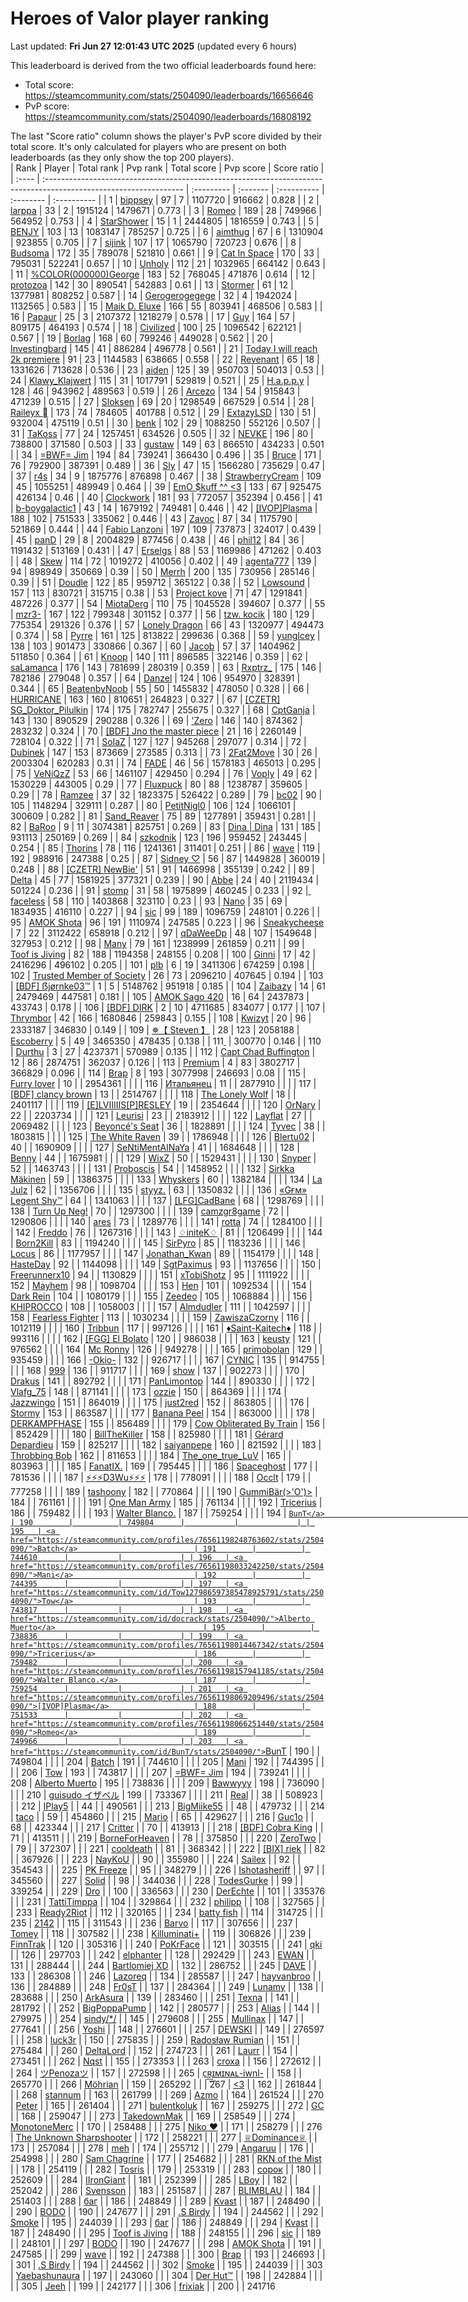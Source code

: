 # Heroes of Valor player ranking

Last updated: **Fri Jun 27 12:01:43 UTC 2025** (updated every 6 hours)

This leaderboard is derived from the two official leaderboards found here:

- Total score: <https://steamcommunity.com/stats/2504090/leaderboards/16656646>
- PvP score: <https://steamcommunity.com/stats/2504090/leaderboards/16808192>

The last "Score ratio" column shows the player's PvP score divided by their
total score. It's only calculated for players who are present on both
leaderboards (as they only show the top 200 players).
<br/>
| Rank  | Player                                                                                                            | Total rank | Pvp rank | Total score | Pvp score | Score ratio |
| :---- | :---------------------------------------------------------------------------------------------------------------- | :--------- | :------- | :---------- | :-------- | :---------- |
| 1     | <a href="https://steamcommunity.com/profiles/76561198081947976/stats/2504090/">bippsey</a>                        | 97         | 7        | 1107720     | 916662    | 0.828       |
| 2     | <a href="https://steamcommunity.com/id/larppaaaa/stats/2504090/">larppa</a>                                       | 33         | 2        | 1915124     | 1479671   | 0.773       |
| 3     | <a href="https://steamcommunity.com/profiles/76561198066251440/stats/2504090/">Romeo</a>                          | 189        | 28       | 749966      | 564952    | 0.753       |
| 4     | <a href="https://steamcommunity.com/profiles/76561198300221813/stats/2504090/">StarShower</a>                     | 15         | 1        | 2444805     | 1816559   | 0.743       |
| 5     | <a href="https://steamcommunity.com/id/benjy_boi/stats/2504090/">BENJY</a>                                        | 103        | 13       | 1083147     | 785257    | 0.725       |
| 6     | <a href="https://steamcommunity.com/id/aimbotkid/stats/2504090/">aimthug</a>                                      | 67         | 6        | 1310904     | 923855    | 0.705       |
| 7     | <a href="https://steamcommunity.com/profiles/76561198025746180/stats/2504090/">sijink</a>                         | 107        | 17       | 1065790     | 720723    | 0.676       |
| 8     | <a href="https://steamcommunity.com/id/budsoma/stats/2504090/">Budsoma</a>                                        | 172        | 35       | 789078      | 521810    | 0.661       |
| 9     | <a href="https://steamcommunity.com/profiles/76561198079681685/stats/2504090/">Cat In Space</a>                   | 170        | 33       | 795031      | 522241    | 0.657       |
| 10    | <a href="https://steamcommunity.com/id/unholylia/stats/2504090/">Unholy</a>                                       | 112        | 21       | 1032965     | 664142    | 0.643       |
| 11    | <a href="https://steamcommunity.com/id/9inSHINE/stats/2504090/">%COLOR(000000)George</a>                          | 183        | 52       | 768045      | 471876    | 0.614       |
| 12    | <a href="https://steamcommunity.com/id/dzozb/stats/2504090/">protozoa</a>                                         | 142        | 30       | 890541      | 542883    | 0.61        |
| 13    | <a href="https://steamcommunity.com/id/stormer0801/stats/2504090/">Stormer</a>                                    | 61         | 12       | 1377981     | 808252    | 0.587       |
| 14    | <a href="https://steamcommunity.com/id/ajapanesedream/stats/2504090/">Gerogerogegege</a>                          | 32         | 4        | 1942024     | 1132565   | 0.583       |
| 15    | <a href="https://steamcommunity.com/id/maikdeluxe1/stats/2504090/">Maik D. Eluxe</a>                              | 166        | 55       | 803941      | 468506    | 0.583       |
| 16    | <a href="https://steamcommunity.com/profiles/76561198365477845/stats/2504090/">Papaur</a>                         | 25         | 3        | 2107372     | 1218279   | 0.578       |
| 17    | <a href="https://steamcommunity.com/profiles/76561198270214352/stats/2504090/">Guy</a>                            | 164        | 57       | 809175      | 464193    | 0.574       |
| 18    | <a href="https://steamcommunity.com/id/IStealYourDuck/stats/2504090/">Civilized</a>                               | 100        | 25       | 1096542     | 622121    | 0.567       |
| 19    | <a href="https://steamcommunity.com/profiles/76561198050029161/stats/2504090/">Borlag</a>                         | 168        | 60       | 799246      | 449028    | 0.562       |
| 20    | <a href="https://steamcommunity.com/profiles/76561198080141400/stats/2504090/">Investingbard</a>                  | 145        | 41       | 886284      | 496778    | 0.561       |
| 21    | <a href="https://steamcommunity.com/profiles/76561198094786348/stats/2504090/">Today I will reach 2k premiere</a> | 91         | 23       | 1144583     | 638665    | 0.558       |
| 22    | <a href="https://steamcommunity.com/profiles/76561198018245483/stats/2504090/">Revenant</a>                       | 65         | 18       | 1331626     | 713628    | 0.536       |
| 23    | <a href="https://steamcommunity.com/id/Furakutaru/stats/2504090/">aiden</a>                                       | 125        | 39       | 950703      | 504013    | 0.53        |
| 24    | <a href="https://steamcommunity.com/profiles/76561198082723179/stats/2504090/">Klawy_Klajwert</a>                 | 115        | 31       | 1017791     | 529819    | 0.521       |
| 25    | <a href="https://steamcommunity.com/profiles/76561198063218060/stats/2504090/">H.a.p.p.y</a>                      | 128        | 46       | 943962      | 489563    | 0.519       |
| 26    | <a href="https://steamcommunity.com/id/arcezo/stats/2504090/">Arcezo</a>                                          | 134        | 54       | 915843      | 471239    | 0.515       |
| 27    | <a href="https://steamcommunity.com/profiles/76561198157944766/stats/2504090/">Sloksen</a>                        | 69         | 20       | 1298549     | 667529    | 0.514       |
| 28    | <a href="https://steamcommunity.com/profiles/76561198092610050/stats/2504090/">Raileyx 󰆞</a>                     | 173        | 74       | 784605      | 401788    | 0.512       |
| 29    | <a href="https://steamcommunity.com/profiles/76561198197301194/stats/2504090/">ExtazyLSD</a>                      | 130        | 51       | 932004      | 475119    | 0.51        |
| 30    | <a href="https://steamcommunity.com/id/benk-/stats/2504090/">benk</a>                                             | 102        | 29       | 1088250     | 552126    | 0.507       |
| 31    | <a href="https://steamcommunity.com/id/TaK0ss/stats/2504090/">TaKoss</a>                                          | 77         | 24       | 1257451     | 634526    | 0.505       |
| 32    | <a href="https://steamcommunity.com/id/NEVKE/stats/2504090/">NEVKE</a>                                            | 196        | 80       | 738800      | 371580    | 0.503       |
| 33    | <a href="https://steamcommunity.com/profiles/76561198886562393/stats/2504090/">gustaw</a>                         | 149        | 63       | 866510      | 434233    | 0.501       |
| 34    | <a href="https://steamcommunity.com/profiles/76561198067872505/stats/2504090/">=BWF= Jim</a>                      | 194        | 84       | 739241      | 366430    | 0.496       |
| 35    | <a href="https://steamcommunity.com/profiles/76561198057484708/stats/2504090/">Bruce</a>                          | 171        | 76       | 792900      | 387391    | 0.489       |
| 36    | <a href="https://steamcommunity.com/id/slytus/stats/2504090/">Sly</a>                                             | 47         | 15       | 1566280     | 735629    | 0.47        |
| 37    | <a href="https://steamcommunity.com/id/newr4s/stats/2504090/">r4s</a>                                             | 34         | 9        | 1875776     | 876898    | 0.467       |
| 38    | <a href="https://steamcommunity.com/profiles/76561198035674474/stats/2504090/">StrawberryCream</a>                | 109        | 45       | 1055251     | 489949    | 0.464       |
| 39    | <a href="https://steamcommunity.com/id/rushvh/stats/2504090/">EmO $kuff ^^ &lt;3</a>                              | 133        | 67       | 925475      | 426134    | 0.46        |
| 40    | <a href="https://steamcommunity.com/id/revend1234/stats/2504090/">Clockwork</a>                                   | 181        | 93       | 772057      | 352394    | 0.456       |
| 41    | <a href="https://steamcommunity.com/profiles/76561198128390959/stats/2504090/">b-boygalactic1</a>                 | 43         | 14       | 1679192     | 749481    | 0.446       |
| 42    | <a href="https://steamcommunity.com/profiles/76561198069209496/stats/2504090/">[IVOP]Plasma</a>                   | 188        | 102      | 751533      | 335062    | 0.446       |
| 43    | <a href="https://steamcommunity.com/id/ZavocOfficial/stats/2504090/">Zavoc</a>                                    | 87         | 34       | 1175790     | 521869    | 0.444       |
| 44    | <a href="https://steamcommunity.com/profiles/76561198033624545/stats/2504090/">Fabio Lanzoni</a>                  | 197        | 109      | 737873      | 324017    | 0.439       |
| 45    | <a href="https://steamcommunity.com/profiles/76561199034596708/stats/2504090/">panD</a>                           | 29         | 8        | 2004829     | 877456    | 0.438       |
| 46    | <a href="https://steamcommunity.com/profiles/76561198117350049/stats/2504090/">phil12</a>                         | 84         | 36       | 1191432     | 513169    | 0.431       |
| 47    | <a href="https://steamcommunity.com/profiles/76561199021856665/stats/2504090/">Erselgs</a>                        | 88         | 53       | 1169986     | 471262    | 0.403       |
| 48    | <a href="https://steamcommunity.com/profiles/76561198122430991/stats/2504090/">Skew</a>                           | 114        | 72       | 1019272     | 410056    | 0.402       |
| 49    | <a href="https://steamcommunity.com/profiles/76561199001016800/stats/2504090/">agenta777</a>                      | 139        | 94       | 898949      | 350669    | 0.39        |
| 50    | <a href="https://steamcommunity.com/id/Merrh/stats/2504090/">Merrh</a>                                            | 200        | 135      | 730956      | 285146    | 0.39        |
| 51    | <a href="https://steamcommunity.com/id/snoodle69/stats/2504090/">Doudle</a>                                       | 122        | 85       | 959712      | 365122    | 0.38        |
| 52    | <a href="https://steamcommunity.com/id/Lowsound/stats/2504090/">Lowsound</a>                                      | 157        | 113      | 830721      | 315715    | 0.38        |
| 53    | <a href="https://steamcommunity.com/profiles/76561198070863869/stats/2504090/">Project kove</a>                   | 71         | 47       | 1291841     | 487226    | 0.377       |
| 54    | <a href="https://steamcommunity.com/profiles/76561198079450010/stats/2504090/">MiotaDerg</a>                      | 110        | 75       | 1045528     | 394607    | 0.377       |
| 55    | <a href="https://steamcommunity.com/profiles/76561198854344475/stats/2504090/">mzr3-</a>                          | 167        | 122      | 799348      | 301152    | 0.377       |
| 56    | <a href="https://steamcommunity.com/profiles/76561198062382212/stats/2504090/">tzw. kocik</a>                     | 180        | 129      | 775354      | 291326    | 0.376       |
| 57    | <a href="https://steamcommunity.com/profiles/76561198044969962/stats/2504090/">Lonely Dragon</a>                  | 66         | 43       | 1320977     | 494473    | 0.374       |
| 58    | <a href="https://steamcommunity.com/profiles/76561199506914556/stats/2504090/">Pyrre</a>                          | 161        | 125      | 813822      | 299636    | 0.368       |
| 59    | <a href="https://steamcommunity.com/profiles/76561198212203249/stats/2504090/">yungIcey</a>                       | 138        | 103      | 901473      | 330866    | 0.367       |
| 60    | <a href="https://steamcommunity.com/profiles/76561198148923885/stats/2504090/">Jacob</a>                          | 57         | 37       | 1404962     | 511850    | 0.364       |
| 61    | <a href="https://steamcommunity.com/profiles/76561198132946300/stats/2504090/">Knoop</a>                          | 140        | 111      | 896585      | 322146    | 0.359       |
| 62    | <a href="https://steamcommunity.com/profiles/76561198417517303/stats/2504090/">saLamanca</a>                      | 176        | 143      | 781699      | 280319    | 0.359       |
| 63    | <a href="https://steamcommunity.com/profiles/76561198293664472/stats/2504090/">Rxptrz_</a>                        | 175        | 146      | 782186      | 279048    | 0.357       |
| 64    | <a href="https://steamcommunity.com/profiles/76561199842738248/stats/2504090/">Danzel</a>                         | 124        | 106      | 954970      | 328391    | 0.344       |
| 65    | <a href="https://steamcommunity.com/profiles/76561198873921786/stats/2504090/">BeatenbyNoob</a>                   | 55         | 50       | 1455832     | 478050    | 0.328       |
| 66    | <a href="https://steamcommunity.com/profiles/76561198045365561/stats/2504090/">HURRICANE</a>                      | 163        | 160      | 810651      | 264823    | 0.327       |
| 67    | <a href="https://steamcommunity.com/profiles/76561198096328239/stats/2504090/">[CZETR] SG_Doktor_Pilulkin</a>     | 174        | 175      | 782747      | 255675    | 0.327       |
| 68    | <a href="https://steamcommunity.com/profiles/76561198026035360/stats/2504090/">CptGanja</a>                       | 143        | 130      | 890529      | 290288    | 0.326       |
| 69    | <a href="https://steamcommunity.com/id/ZeroOriginal/stats/2504090/">'Zero</a>                                     | 146        | 140      | 874362      | 283232    | 0.324       |
| 70    | <a href="https://steamcommunity.com/profiles/76561198219920927/stats/2504090/">[BDF] Jno the master piece</a>     | 21         | 16       | 2260149     | 728104    | 0.322       |
| 71    | <a href="https://steamcommunity.com/id/solaz/stats/2504090/">SolaZ</a>                                            | 127        | 127      | 945268      | 297077    | 0.314       |
| 72    | <a href="https://steamcommunity.com/profiles/76561199114554976/stats/2504090/">Dubinek</a>                        | 147        | 153      | 873669      | 273585    | 0.313       |
| 73    | <a href="https://steamcommunity.com/id/2Fat2Move/stats/2504090/">2Fat2Move</a>                                    | 30         | 26       | 2003304     | 620283    | 0.31        |
| 74    | <a href="https://steamcommunity.com/profiles/76561199218184011/stats/2504090/">FADE</a>                           | 46         | 56       | 1578183     | 465013    | 0.295       |
| 75    | <a href="https://steamcommunity.com/profiles/76561198388510517/stats/2504090/">VeNiQzZ</a>                        | 53         | 66       | 1461107     | 429450    | 0.294       |
| 76    | <a href="https://steamcommunity.com/id/virmant/stats/2504090/">Voply</a>                                          | 49         | 62       | 1530229     | 443005    | 0.29        |
| 77    | <a href="https://steamcommunity.com/id/fluxpuck/stats/2504090/">Fluxpuck</a>                                      | 80         | 88       | 1238787     | 359605    | 0.29        |
| 78    | <a href="https://steamcommunity.com/id/Ramzeeee/stats/2504090/">Ramzee</a>                                        | 37         | 32       | 1823375     | 526422    | 0.289       |
| 79    | <a href="https://steamcommunity.com/profiles/76561198330531598/stats/2504090/">bc02</a>                           | 90         | 105      | 1148294     | 329111    | 0.287       |
| 80    | <a href="https://steamcommunity.com/id/PetitNiglo/stats/2504090/">PetitNigl0</a>                                  | 106        | 124      | 1066101     | 300609    | 0.282       |
| 81    | <a href="https://steamcommunity.com/profiles/76561198041766690/stats/2504090/">Sand_Reaver</a>                    | 75         | 89       | 1277891     | 359431    | 0.281       |
| 82    | <a href="https://steamcommunity.com/profiles/76561198115263100/stats/2504090/">BaRoo</a>                          | 9          | 11       | 3074381     | 825751    | 0.269       |
| 83    | <a href="https://steamcommunity.com/profiles/76561198136383242/stats/2504090/">Dina \| Dina</a>                   | 131        | 185      | 931113      | 250169    | 0.269       |
| 84    | <a href="https://steamcommunity.com/profiles/76561198117268383/stats/2504090/">szkodnik</a>                       | 123        | 196      | 959452      | 243445    | 0.254       |
| 85    | <a href="https://steamcommunity.com/profiles/76561198168323592/stats/2504090/">Thorins</a>                        | 78         | 116      | 1241361     | 311401    | 0.251       |
| 86    | <a href="https://steamcommunity.com/profiles/76561198269369311/stats/2504090/">wave</a>                           | 119        | 192      | 988916      | 247388    | 0.25        |
| 87    | <a href="https://steamcommunity.com/id/SaintLuv/stats/2504090/">Sidney ♡</a>                                      | 56         | 87       | 1449828     | 360019    | 0.248       |
| 88    | <a href="https://steamcommunity.com/id/NewBieOrg/stats/2504090/">[CZETR] NewBie'</a>                              | 51         | 91       | 1466998     | 355139    | 0.242       |
| 89    | <a href="https://steamcommunity.com/id/7656119804405968/stats/2504090/">Delta</a>                                 | 45         | 77       | 1581925     | 377321    | 0.239       |
| 90    | <a href="https://steamcommunity.com/profiles/76561198202317834/stats/2504090/">Abbe</a>                           | 24         | 40       | 2119434     | 501224    | 0.236       |
| 91    | <a href="https://steamcommunity.com/id/stompin/stats/2504090/">󠁳⁧⁧ stomp</a>                                     | 31         | 58       | 1975899     | 460245    | 0.233       |
| 92    | <a href="https://steamcommunity.com/profiles/76561198127097661/stats/2504090/">faceless</a>                       | 58         | 110      | 1403868     | 323110    | 0.23        |
| 93    | <a href="https://steamcommunity.com/id/EnglishFitzPercy/stats/2504090/">Nano</a>                                  | 35         | 69       | 1834935     | 416110    | 0.227       |
| 94    | <a href="https://steamcommunity.com/id/s1c/stats/2504090/">sic</a>                                                | 99         | 189      | 1096759     | 248101    | 0.226       |
| 95    | <a href="https://steamcommunity.com/id/BuffZuViel/stats/2504090/">AMOK Shota</a>                                  | 96         | 191      | 1110974     | 247585    | 0.223       |
| 96    | <a href="https://steamcommunity.com/profiles/76561198067676542/stats/2504090/">Sneakycheese</a>                   | 7          | 22       | 3112422     | 658918    | 0.212       |
| 97    | <a href="https://steamcommunity.com/profiles/76561198159209466/stats/2504090/">qDaWeeDp</a>                       | 48         | 107      | 1549648     | 327953    | 0.212       |
| 98    | <a href="https://steamcommunity.com/profiles/76561198849691755/stats/2504090/">Many</a>                           | 79         | 161      | 1238999     | 261859    | 0.211       |
| 99    | <a href="https://steamcommunity.com/id/cosmictoof/stats/2504090/">Toof is Jiving</a>                              | 82         | 188      | 1194358     | 248155    | 0.208       |
| 100   | <a href="https://steamcommunity.com/id/ginniboss/stats/2504090/">Ginni</a>                                        | 17         | 42       | 2416296     | 496102    | 0.205       |
| 101   | <a href="https://steamcommunity.com/id/PapaKush/stats/2504090/">plb</a>                                           | 6          | 19       | 3411306     | 674259    | 0.198       |
| 102   | <a href="https://steamcommunity.com/profiles/76561198325354159/stats/2504090/">Trusted Member of Society</a>      | 26         | 73       | 2096210     | 407645    | 0.194       |
| 103   | <a href="https://steamcommunity.com/profiles/76561198253172551/stats/2504090/">[BDF] ẞjørnke03™</a>               | 1          | 5        | 5148762     | 951918    | 0.185       |
| 104   | <a href="https://steamcommunity.com/id/Zaibazy/stats/2504090/">Zaibazy</a>                                        | 14         | 61       | 2479469     | 447581    | 0.181       |
| 105   | <a href="https://steamcommunity.com/profiles/76561198061036994/stats/2504090/">AMOK Sago 420</a>                  | 16         | 64       | 2437873     | 433743    | 0.178       |
| 106   | <a href="https://steamcommunity.com/profiles/76561198021551726/stats/2504090/">[BDF] DIRK</a>                     | 2          | 10       | 4711685     | 834077    | 0.177       |
| 107   | <a href="https://steamcommunity.com/id/Thrymbor/stats/2504090/">Thrymbor</a>                                      | 42         | 166      | 1680846     | 259843    | 0.155       |
| 108   | <a href="https://steamcommunity.com/id/kwizyt/stats/2504090/">Kwizyt</a>                                          | 20         | 96       | 2333187     | 346830    | 0.149       |
| 109   | <a href="https://steamcommunity.com/profiles/76561198386358088/stats/2504090/">✵【 Steven 】</a>                    | 28         | 123      | 2058188     | 300770    | 0.146       |
| 110   | <a href="https://steamcommunity.com/id/Escoberry/stats/2504090/">󠀡󠀡᠌ ⁧⁧Escoberry</a>                            | 5          | 49       | 3465350     | 478435    | 0.138       |
| 111   | <a href="https://steamcommunity.com/id/ABlatnik5/stats/2504090/">Durthu</a>                                       | 3          | 27       | 4237371     | 570989    | 0.135       |
| 112   | <a href="https://steamcommunity.com/profiles/76561198030279488/stats/2504090/">Capt Chad Buffington</a>           | 12         | 86       | 2874751     | 362037    | 0.126       |
| 113   | <a href="https://steamcommunity.com/profiles/76561198056602630/stats/2504090/">Premium</a>                        | 4          | 83       | 3802717     | 366829    | 0.096       |
| 114   | <a href="https://steamcommunity.com/profiles/76561198072853322/stats/2504090/">Brap</a>                           | 8          | 193      | 3077998     | 246693    | 0.08        |
| 115   | <a href="https://steamcommunity.com/profiles/76561199015285140/stats/2504090/">Furry lover</a>                    | 10         |          | 2954361     |           |             |
| 116   | <a href="https://steamcommunity.com/profiles/76561198200706150/stats/2504090/">Итальянец</a>                      | 11         |          | 2877910     |           |             |
| 117   | <a href="https://steamcommunity.com/profiles/76561199191727188/stats/2504090/">[BDF] clancy brown</a>             | 13         |          | 2514767     |           |             |
| 118   | <a href="https://steamcommunity.com/profiles/76561198039173811/stats/2504090/">The Lonely Wolf</a>                | 18         |          | 2401117     |           |             |
| 119   | <a href="https://steamcommunity.com/id/ELVIIIIIS/stats/2504090/">[E]LVIIIIIS[P]RESLEY</a>                         | 19         |          | 2354644     |           |             |
| 120   | <a href="https://steamcommunity.com/id/OlraNary/stats/2504090/">OrNary</a>                                        | 22         |          | 2203734     |           |             |
| 121   | <a href="https://steamcommunity.com/id/leurisi/stats/2504090/">Leurisi</a>                                        | 23         |          | 2183912     |           |             |
| 122   | <a href="https://steamcommunity.com/profiles/76561198050971986/stats/2504090/">Layflat</a>                        | 27         |          | 2069482     |           |             |
| 123   | <a href="https://steamcommunity.com/profiles/76561197987474072/stats/2504090/">Beyoncé's Seat</a>                 | 36         |          | 1828891     |           |             |
| 124   | <a href="https://steamcommunity.com/profiles/76561199182081370/stats/2504090/">Tyvec</a>                          | 38         |          | 1803815     |           |             |
| 125   | <a href="https://steamcommunity.com/profiles/76561198159400810/stats/2504090/">The White Raven</a>                | 39         |          | 1786948     |           |             |
| 126   | <a href="https://steamcommunity.com/profiles/76561199572703210/stats/2504090/">Blertu02</a>                       | 40         |          | 1690909     |           |             |
| 127   | <a href="https://steamcommunity.com/id/RyyyaSenpai/stats/2504090/">SeNtiMentAlNaYa</a>                            | 41         |          | 1684648     |           |             |
| 128   | <a href="https://steamcommunity.com/profiles/76561198164488470/stats/2504090/">Benny</a>                          | 44         |          | 1675981     |           |             |
| 129   | <a href="https://steamcommunity.com/id/WixZProfile/stats/2504090/">WixZ</a>                                       | 50         |          | 1529431     |           |             |
| 130   | <a href="https://steamcommunity.com/profiles/76561198116459730/stats/2504090/">Snyper</a>                         | 52         |          | 1463743     |           |             |
| 131   | <a href="https://steamcommunity.com/profiles/76561198038330497/stats/2504090/">Proboscis</a>                      | 54         |          | 1458952     |           |             |
| 132   | <a href="https://steamcommunity.com/profiles/76561199040734264/stats/2504090/">Sirkka Mäkinen</a>                 | 59         |          | 1386375     |           |             |
| 133   | <a href="https://steamcommunity.com/profiles/76561198067645290/stats/2504090/">Whyskers</a>                       | 60         |          | 1382184     |           |             |
| 134   | <a href="https://steamcommunity.com/profiles/76561199864596429/stats/2504090/">La Julz</a>                        | 62         |          | 1356706     |           |             |
| 135   | <a href="https://steamcommunity.com/profiles/76561198124205089/stats/2504090/">styyz.</a>                         | 63         |          | 1350832     |           |             |
| 136   | <a href="https://steamcommunity.com/id/Legent/stats/2504090/">«Gғм» Legent Shy™</a>                               | 64         |          | 1341063     |           |             |
| 137   | <a href="https://steamcommunity.com/id/bucki2ksteam/stats/2504090/">[LFG]CadBane</a>                              | 68         |          | 1298769     |           |             |
| 138   | <a href="https://steamcommunity.com/profiles/76561198203391829/stats/2504090/">Turn Up Neg!</a>                   | 70         |          | 1297300     |           |             |
| 139   | <a href="https://steamcommunity.com/profiles/76561198064146520/stats/2504090/">camzgr8game</a>                    | 72         |          | 1290806     |           |             |
| 140   | <a href="https://steamcommunity.com/profiles/76561198046663567/stats/2504090/">ares</a>                           | 73         |          | 1289776     |           |             |
| 141   | <a href="https://steamcommunity.com/id/localscripter/stats/2504090/">rotta</a>                                    | 74         |          | 1284100     |           |             |
| 142   | <a href="https://steamcommunity.com/profiles/76561198024263516/stats/2504090/">Freddo</a>                         | 76         |          | 1267316     |           |             |
| 143   | <a href="https://steamcommunity.com/profiles/76561198155477349/stats/2504090/">♢initeK♢</a>                       | 81         |          | 1206499     |           |             |
| 144   | <a href="https://steamcommunity.com/profiles/76561199127907665/stats/2504090/">Born2Kill</a>                      | 83         |          | 1194240     |           |             |
| 145   | <a href="https://steamcommunity.com/id/thechef09/stats/2504090/">SirPyro</a>                                      | 85         |          | 1183236     |           |             |
| 146   | <a href="https://steamcommunity.com/id/15162111231/stats/2504090/">Locus</a>                                      | 86         |          | 1177957     |           |             |
| 147   | <a href="https://steamcommunity.com/profiles/76561198918852868/stats/2504090/">Jonathan_Kwan</a>                  | 89         |          | 1154179     |           |             |
| 148   | <a href="https://steamcommunity.com/profiles/76561198055936251/stats/2504090/">HasteDay</a>                       | 92         |          | 1144098     |           |             |
| 149   | <a href="https://steamcommunity.com/id/sgtpaximus/stats/2504090/">SgtPaximus</a>                                  | 93         |          | 1137656     |           |             |
| 150   | <a href="https://steamcommunity.com/id/freerunnerx10/stats/2504090/">Freerunnerx10</a>                            | 94         |          | 1130829     |           |             |
| 151   | <a href="https://steamcommunity.com/id/xTobiShotz/stats/2504090/">xTobiShotz</a>                                  | 95         |          | 1111922     |           |             |
| 152   | <a href="https://steamcommunity.com/profiles/76561198074192489/stats/2504090/">Mayhem</a>                         | 98         |          | 1098704     |           |             |
| 153   | <a href="https://steamcommunity.com/profiles/76561198065534670/stats/2504090/">Hen</a>                            | 101        |          | 1092534     |           |             |
| 154   | <a href="https://steamcommunity.com/profiles/76561198090595580/stats/2504090/">Dark Rein</a>                      | 104        |          | 1080179     |           |             |
| 155   | <a href="https://steamcommunity.com/id/Zeedeo/stats/2504090/">Zeedeo</a>                                          | 105        |          | 1068884     |           |             |
| 156   | <a href="https://steamcommunity.com/profiles/76561198369944199/stats/2504090/">KHIPROCCO</a>                      | 108        |          | 1058003     |           |             |
| 157   | <a href="https://steamcommunity.com/profiles/76561198280086775/stats/2504090/">Almdudler</a>                      | 111        |          | 1042597     |           |             |
| 158   | <a href="https://steamcommunity.com/id/Fearless_Fighter_1903/stats/2504090/">Fearless Fighter</a>                 | 113        |          | 1030234     |           |             |
| 159   | <a href="https://steamcommunity.com/profiles/76561198294564375/stats/2504090/">ZawiszaCzorny</a>                  | 116        |          | 1012119     |           |             |
| 160   | <a href="https://steamcommunity.com/profiles/76561198120187579/stats/2504090/">Tribbun</a>                        | 117        |          | 997126      |           |             |
| 161   | <a href="https://steamcommunity.com/profiles/76561198304218963/stats/2504090/">♦Saint-Kaitech♦</a>                | 118        |          | 993116      |           |             |
| 162   | <a href="https://steamcommunity.com/profiles/76561198029876026/stats/2504090/">[FGG] El Bolato</a>                | 120        |          | 986038      |           |             |
| 163   | <a href="https://steamcommunity.com/id/keustyw/stats/2504090/">keusty</a>                                         | 121        |          | 976562      |           |             |
| 164   | <a href="https://steamcommunity.com/id/RNGunther45/stats/2504090/">Mc Ronny</a>                                   | 126        |          | 949278      |           |             |
| 165   | <a href="https://steamcommunity.com/profiles/76561199262632139/stats/2504090/">primobolan</a>                     | 129        |          | 935459      |           |             |
| 166   | <a href="https://steamcommunity.com/id/yungtype/stats/2504090/">-Okio-</a>                                        | 132        |          | 926717      |           |             |
| 167   | <a href="https://steamcommunity.com/id/cynic17/stats/2504090/">CYNIC</a>                                          | 135        |          | 914755      |           |             |
| 168   | <a href="https://steamcommunity.com/profiles/76561198095267495/stats/2504090/">999</a>                            | 136        |          | 911717      |           |             |
| 169   | <a href="https://steamcommunity.com/id/Boelt/stats/2504090/">show</a>                                             | 137        |          | 902273      |           |             |
| 170   | <a href="https://steamcommunity.com/id/773481294214/stats/2504090/">Drakus</a>                                    | 141        |          | 892792      |           |             |
| 171   | <a href="https://steamcommunity.com/id/PanLimontop/stats/2504090/">PanLimontop</a>                                | 144        |          | 890330      |           |             |
| 172   | <a href="https://steamcommunity.com/profiles/76561198220091249/stats/2504090/">Vlafg_75</a>                       | 148        |          | 871141      |           |             |
| 173   | <a href="https://steamcommunity.com/profiles/76561198025947204/stats/2504090/">ozzie</a>                          | 150        |          | 864369      |           |             |
| 174   | <a href="https://steamcommunity.com/id/LePocketwatcher/stats/2504090/">Jazzwingo</a>                              | 151        |          | 864019      |           |             |
| 175   | <a href="https://steamcommunity.com/id/just2red/stats/2504090/">just2red</a>                                      | 152        |          | 863805      |           |             |
| 176   | <a href="https://steamcommunity.com/profiles/76561198352507963/stats/2504090/">Stormy</a>                         | 153        |          | 863587      |           |             |
| 177   | <a href="https://steamcommunity.com/profiles/76561198819504660/stats/2504090/">Banana Peel</a>                    | 154        |          | 863000      |           |             |
| 178   | <a href="https://steamcommunity.com/id/Kampfhase88/stats/2504090/">DERKAMPFHASE</a>                               | 155        |          | 856489      |           |             |
| 179   | <a href="https://steamcommunity.com/id/munchiesnOOb/stats/2504090/">Cow Obliterated By Train</a>                  | 156        |          | 852429      |           |             |
| 180   | <a href="https://steamcommunity.com/profiles/76561198256869220/stats/2504090/">BillTheKiller</a>                  | 158        |          | 825980      |           |             |
| 181   | <a href="https://steamcommunity.com/profiles/76561198239137572/stats/2504090/">Gérard Depardieu</a>               | 159        |          | 825217      |           |             |
| 182   | <a href="https://steamcommunity.com/id/tradeban76561198049978475/stats/2504090/">saiyanpepe</a>                   | 160        |          | 821592      |           |             |
| 183   | <a href="https://steamcommunity.com/profiles/76561198318184855/stats/2504090/">Throbbing Bob</a>                  | 162        |          | 811653      |           |             |
| 184   | <a href="https://steamcommunity.com/profiles/76561198256916053/stats/2504090/">The_one_true_LuV</a>               | 165        |          | 803963      |           |             |
| 185   | <a href="https://steamcommunity.com/profiles/76561198210033647/stats/2504090/">FanatIX.</a>                       | 169        |          | 795445      |           |             |
| 186   | <a href="https://steamcommunity.com/profiles/76561198316109406/stats/2504090/">Spaceghost</a>                     | 177        |          | 781536      |           |             |
| 187   | <a href="https://steamcommunity.com/profiles/76561198212702256/stats/2504090/">⚡⚡⚡D3Wu⚡⚡⚡</a>                     | 178        |          | 778091      |           |             |
| 188   | <a href="https://steamcommunity.com/id/Occltghxst/stats/2504090/">Occlt</a>                                       | 179        |          | 777258      |           |             |
| 189   | <a href="https://steamcommunity.com/id/tashoony/stats/2504090/">tashoony</a>                                      | 182        |          | 770864      |           |             |
| 190   | <a href="https://steamcommunity.com/profiles/76561198024677044/stats/2504090/">GummiBär(&gt;'O')&gt;</a>          | 184        |          | 761161      |           |             |
| 191   | <a href="https://steamcommunity.com/profiles/76561198170808949/stats/2504090/">One Man Army</a>                   | 185        |          | 761134      |           |             |
| 192   | <a href="https://steamcommunity.com/profiles/76561198014467342/stats/2504090/">Tricerius</a>                      | 186        |          | 759482      |           |             |
| 193   | <a href="https://steamcommunity.com/profiles/76561198157941185/stats/2504090/">Walter Blanco.</a>                 | 187        |          | 759254      |           |             |
| 194   | <a href="https://steamcommunity.com/id/BunT/stats/2504090/">`BunT</a>                                             | 190        |          | 749804      |           |             |
| 195   | <a href="https://steamcommunity.com/profiles/76561198248763602/stats/2504090/">Batch</a>                          | 191        |          | 744610      |           |             |
| 196   | <a href="https://steamcommunity.com/profiles/76561198033242250/stats/2504090/">Mani</a>                           | 192        |          | 744395      |           |             |
| 197   | <a href="https://steamcommunity.com/id/Tow127986597385478925791/stats/2504090/">Tow</a>                           | 193        |          | 743817      |           |             |
| 198   | <a href="https://steamcommunity.com/id/docrack/stats/2504090/">Alberto Muerto</a>                                 | 195        |          | 738836      |           |             |
| 199   | <a href="https://steamcommunity.com/profiles/76561198014467342/stats/2504090/">Tricerius</a>                      | 186        |          | 759482      |           |             |
| 200   | <a href="https://steamcommunity.com/profiles/76561198157941185/stats/2504090/">Walter Blanco.</a>                 | 187        |          | 759254      |           |             |
| 201   | <a href="https://steamcommunity.com/profiles/76561198069209496/stats/2504090/">[IVOP]Plasma</a>                   | 188        |          | 751533      |           |             |
| 202   | <a href="https://steamcommunity.com/profiles/76561198066251440/stats/2504090/">Romeo</a>                          | 189        |          | 749966      |           |             |
| 203   | <a href="https://steamcommunity.com/id/BunT/stats/2504090/">`BunT</a>                                             | 190        |          | 749804      |           |             |
| 204   | <a href="https://steamcommunity.com/profiles/76561198248763602/stats/2504090/">Batch</a>                          | 191        |          | 744610      |           |             |
| 205   | <a href="https://steamcommunity.com/profiles/76561198033242250/stats/2504090/">Mani</a>                           | 192        |          | 744395      |           |             |
| 206   | <a href="https://steamcommunity.com/id/Tow127986597385478925791/stats/2504090/">Tow</a>                           | 193        |          | 743817      |           |             |
| 207   | <a href="https://steamcommunity.com/profiles/76561198067872505/stats/2504090/">=BWF= Jim</a>                      | 194        |          | 739241      |           |             |
| 208   | <a href="https://steamcommunity.com/id/docrack/stats/2504090/">Alberto Muerto</a>                                 | 195        |          | 738836      |           |             |
| 209   | <a href="https://steamcommunity.com/profiles/76561198039086944/stats/2504090/">Bawwyyy</a>                        | 198        |          | 736090      |           |             |
| 210   | <a href="https://steamcommunity.com/profiles/76561199389079950/stats/2504090/">guisudo イザベル</a>                   | 199        |          | 733367      |           |             |
| 211   | <a href="https://steamcommunity.com/id/AlexReal38540/stats/2504090/">Real</a>                                     |            | 38       |             | 508923    |             |
| 212   | <a href="https://steamcommunity.com/id/iplay5/stats/2504090/">IPlay5</a>                                          |            | 44       |             | 490561    |             |
| 213   | <a href="https://steamcommunity.com/profiles/76561198354230693/stats/2504090/">BigMiike55</a>                     |            | 48       |             | 479732    |             |
| 214   | <a href="https://steamcommunity.com/id/Convictive/stats/2504090/">taco</a>                                        |            | 59       |             | 454860    |             |
| 215   | <a href="https://steamcommunity.com/profiles/76561198103173530/stats/2504090/">Mario</a>                          |            | 65       |             | 429627    |             |
| 216   | <a href="https://steamcommunity.com/profiles/76561198252990041/stats/2504090/">Guc1o</a>                          |            | 68       |             | 423344    |             |
| 217   | <a href="https://steamcommunity.com/profiles/76561198086860605/stats/2504090/">Critter</a>                        |            | 70       |             | 413913    |             |
| 218   | <a href="https://steamcommunity.com/id/Sqitfire/stats/2504090/">[BDF] Cobra King</a>                              |            | 71       |             | 413511    |             |
| 219   | <a href="https://steamcommunity.com/profiles/76561198199299862/stats/2504090/">BorneForHeaven</a>                 |            | 78       |             | 375850    |             |
| 220   | <a href="https://steamcommunity.com/id/xXx_Recking4ife_xXx/stats/2504090/">ZeroTwo</a>                            |            | 79       |             | 372307    |             |
| 221   | <a href="https://steamcommunity.com/id/derreft/stats/2504090/">cooldeath</a>                                      |            | 81       |             | 368342    |             |
| 222   | <a href="https://steamcommunity.com/id/imNinth/stats/2504090/">[BIX] riek</a>                                     |            | 82       |             | 367926    |             |
| 223   | <a href="https://steamcommunity.com/id/naykou/stats/2504090/">NayKoU</a>                                          |            | 90       |             | 355980    |             |
| 224   | <a href="https://steamcommunity.com/profiles/76561198135459904/stats/2504090/">Sailex</a>                         |            | 92       |             | 354543    |             |
| 225   | <a href="https://steamcommunity.com/id/Terezi/stats/2504090/">PK Freeze</a>                                       |            | 95       |             | 348279    |             |
| 226   | <a href="https://steamcommunity.com/profiles/76561198170109149/stats/2504090/">Ishotasheriff</a>                  |            | 97       |             | 345560    |             |
| 227   | <a href="https://steamcommunity.com/id/SolidShock24/stats/2504090/">Solid</a>                                     |            | 98       |             | 344036    |             |
| 228   | <a href="https://steamcommunity.com/id/TodesGurke1337/stats/2504090/">TodesGurke</a>                              |            | 99       |             | 339254    |             |
| 229   | <a href="https://steamcommunity.com/id/pedroaxn/stats/2504090/">Dro</a>                                           |            | 100      |             | 336563    |             |
| 230   | <a href="https://steamcommunity.com/id/shoxxi94/stats/2504090/">DerEchte</a>                                      |            | 101      |             | 335376    |             |
| 231   | <a href="https://steamcommunity.com/id/jokuvittusaatana/stats/2504090/">TattiTimppa</a>                           |            | 104      |             | 329864    |             |
| 232   | <a href="https://steamcommunity.com/profiles/76561198028506408/stats/2504090/">philipp</a>                        |            | 108      |             | 327565    |             |
| 233   | <a href="https://steamcommunity.com/id/Ready2Riot/stats/2504090/">Ready2Riot</a>                                  |            | 112      |             | 320165    |             |
| 234   | <a href="https://steamcommunity.com/id/xyz__/stats/2504090/">batty fish</a>                                       |            | 114      |             | 314725    |             |
| 235   | <a href="https://steamcommunity.com/id/neityucsgo/stats/2504090/">2142</a>                                        |            | 115      |             | 311543    |             |
| 236   | <a href="https://steamcommunity.com/id/barvedis/stats/2504090/">Barvo</a>                                         |            | 117      |             | 307656    |             |
| 237   | <a href="https://steamcommunity.com/id/tomeyrl/stats/2504090/">Tomey</a>                                          |            | 118      |             | 307582    |             |
| 238   | <a href="https://steamcommunity.com/id/Killuminati_Tv/stats/2504090/">Killuminati+</a>                            |            | 119      |             | 306826    |             |
| 239   | <a href="https://steamcommunity.com/profiles/76561198121018492/stats/2504090/">FinnTrak</a>                       |            | 120      |             | 305316    |             |
| 240   | <a href="https://steamcommunity.com/profiles/76561198244490020/stats/2504090/">PoKrFace</a>                       |            | 121      |             | 303515    |             |
| 241   | <a href="https://steamcommunity.com/id/TekiSEazy/stats/2504090/">qki</a>                                          |            | 126      |             | 297703    |             |
| 242   | <a href="https://steamcommunity.com/profiles/76561198068759624/stats/2504090/">elphanter</a>                      |            | 128      |             | 292429    |             |
| 243   | <a href="https://steamcommunity.com/id/egrgry/stats/2504090/">EWAN</a>                                            |            | 131      |             | 288444    |             |
| 244   | <a href="https://steamcommunity.com/profiles/76561198169856311/stats/2504090/">Bartlomiej XD</a>                  |            | 132      |             | 286752    |             |
| 245   | <a href="https://steamcommunity.com/profiles/76561198040570924/stats/2504090/">DAVE</a>                           |            | 133      |             | 286308    |             |
| 246   | <a href="https://steamcommunity.com/id/lorenzo_49/stats/2504090/">Lazoreq</a>                                     |            | 134      |             | 285587    |             |
| 247   | <a href="https://steamcommunity.com/profiles/76561198282811663/stats/2504090/">hayvanbroo</a>                     |            | 136      |             | 284889    |             |
| 248   | <a href="https://steamcommunity.com/profiles/76561198805217911/stats/2504090/">Fr0sT</a>                          |            | 137      |             | 284364    |             |
| 249   | <a href="https://steamcommunity.com/profiles/76561198045677325/stats/2504090/">Lunamy</a>                         |            | 138      |             | 283688    |             |
| 250   | <a href="https://steamcommunity.com/id/odagenius/stats/2504090/">ArkAsura</a>                                     |            | 139      |             | 283460    |             |
| 251   | <a href="https://steamcommunity.com/profiles/76561198060813407/stats/2504090/">Texna</a>                          |            | 141      |             | 281792    |             |
| 252   | <a href="https://steamcommunity.com/id/Cripsys/stats/2504090/">BigPoppaPump</a>                                   |            | 142      |             | 280577    |             |
| 253   | <a href="https://steamcommunity.com/id/lowprioq/stats/2504090/">Alias</a>                                         |            | 144      |             | 279975    |             |
| 254   | <a href="https://steamcommunity.com/profiles/76561198813104490/stats/2504090/">sindy/*/</a>                       |            | 145      |             | 279608    |             |
| 255   | <a href="https://steamcommunity.com/id/not9rv/stats/2504090/">Mullinax</a>                                        |            | 147      |             | 277641    |             |
| 256   | <a href="https://steamcommunity.com/profiles/76561198068687260/stats/2504090/">Yoshi</a>                          |            | 148      |             | 276601    |             |
| 257   | <a href="https://steamcommunity.com/profiles/76561198047229798/stats/2504090/">DEWSKI</a>                         |            | 149      |             | 276597    |             |
| 258   | <a href="https://steamcommunity.com/profiles/76561197985594330/stats/2504090/">luck3r</a>                         |            | 150      |             | 275835    |             |
| 259   | <a href="https://steamcommunity.com/profiles/76561198017511092/stats/2504090/">Radosław Rumian</a>                |            | 151      |             | 275484    |             |
| 260   | <a href="https://steamcommunity.com/profiles/76561198139906180/stats/2504090/">DeltaLord</a>                      |            | 152      |             | 274723    |             |
| 261   | <a href="https://steamcommunity.com/profiles/76561197998577345/stats/2504090/">Laurr</a>                          |            | 154      |             | 273451    |             |
| 262   | <a href="https://steamcommunity.com/profiles/76561198046119945/stats/2504090/">Nqst</a>                           |            | 155      |             | 273353    |             |
| 263   | <a href="https://steamcommunity.com/profiles/76561198017104178/stats/2504090/">croxa</a>                          |            | 156      |             | 272612    |             |
| 264   | <a href="https://steamcommunity.com/profiles/76561198295160495/stats/2504090/">ツPenozaツ</a>                       |            | 157      |             | 272598    |             |
| 265   | <a href="https://steamcommunity.com/id/Karlify/stats/2504090/">ᴄ͢͢͢ʀɪᴍɪɴᴀʟ-iwnl-</a>                              |            | 158      |             | 265770    |             |
| 266   | <a href="https://steamcommunity.com/id/faeran18/stats/2504090/">Möhrian</a>                                       |            | 159      |             | 265292    |             |
| 267   | <a href="https://steamcommunity.com/profiles/76561199787489911/stats/2504090/">&lt;3</a>                          |            | 162      |             | 261844    |             |
| 268   | <a href="https://steamcommunity.com/id/stannum69/stats/2504090/">stannum</a>                                      |            | 163      |             | 261799    |             |
| 269   | <a href="https://steamcommunity.com/profiles/76561198031594504/stats/2504090/">Azmo</a>                           |            | 164      |             | 261524    |             |
| 270   | <a href="https://steamcommunity.com/id/OverRusher/stats/2504090/">Peter</a>                                       |            | 165      |             | 261404    |             |
| 271   | <a href="https://steamcommunity.com/profiles/76561198126710291/stats/2504090/">bulentkoluk</a>                    |            | 167      |             | 259275    |             |
| 272   | <a href="https://steamcommunity.com/profiles/76561198162831170/stats/2504090/">GC</a>                             |            | 168      |             | 259047    |             |
| 273   | <a href="https://steamcommunity.com/profiles/76561198004881807/stats/2504090/">TakedownMak</a>                    |            | 169      |             | 258549    |             |
| 274   | <a href="https://steamcommunity.com/id/Fricked_in_the_head/stats/2504090/">MonotoneMerc</a>                       |            | 170      |             | 258488    |             |
| 275   | <a href="https://steamcommunity.com/profiles/76561198205777252/stats/2504090/">Niko ❤</a>                         |            | 171      |             | 258279    |             |
| 276   | <a href="https://steamcommunity.com/profiles/76561198062404996/stats/2504090/">The Unknown Sharpshooter</a>       |            | 172      |             | 258221    |             |
| 277   | <a href="https://steamcommunity.com/id/mlt1337/stats/2504090/">♕Dominance♕</a>                                    |            | 173      |             | 257084    |             |
| 278   | <a href="https://steamcommunity.com/id/mehcg/stats/2504090/">meh</a>                                              |            | 174      |             | 255712    |             |
| 279   | <a href="https://steamcommunity.com/profiles/76561198304284291/stats/2504090/">Angaruu</a>                        |            | 176      |             | 254998    |             |
| 280   | <a href="https://steamcommunity.com/profiles/76561198234445968/stats/2504090/">Sam Chagrine</a>                   |            | 177      |             | 254682    |             |
| 281   | <a href="https://steamcommunity.com/profiles/76561198110332669/stats/2504090/">RKN of the Mist</a>                |            | 178      |             | 254119    |             |
| 282   | <a href="https://steamcommunity.com/id/TosRis/stats/2504090/">Tosris</a>                                          |            | 179      |             | 253319    |             |
| 283   | <a href="https://steamcommunity.com/profiles/76561199007768597/stats/2504090/">сорок</a>                          |            | 180      |             | 252609    |             |
| 284   | <a href="https://steamcommunity.com/id/IIronGiant/stats/2504090/">IIronGiant</a>                                  |            | 181      |             | 252399    |             |
| 285   | <a href="https://steamcommunity.com/profiles/76561198141681305/stats/2504090/">LBoy</a>                           |            | 182      |             | 252042    |             |
| 286   | <a href="https://steamcommunity.com/profiles/76561198018489809/stats/2504090/">Svensson</a>                       |            | 183      |             | 251587    |             |
| 287   | <a href="https://steamcommunity.com/id/simaojg/stats/2504090/">BLIMBLAU</a>                                       |            | 184      |             | 251403    |             |
| 288   | <a href="https://steamcommunity.com/profiles/76561198870441234/stats/2504090/">баг</a>                            |            | 186      |             | 248849    |             |
| 289   | <a href="https://steamcommunity.com/profiles/76561198032309532/stats/2504090/">Kvast</a>                          |            | 187      |             | 248490    |             |
| 290   | <a href="https://steamcommunity.com/profiles/76561198120129174/stats/2504090/">BODO</a>                           |            | 190      |             | 247677    |             |
| 291   | <a href="https://steamcommunity.com/profiles/76561198273426483/stats/2504090/">.S Birdy</a>                       |            | 194      |             | 244562    |             |
| 292   | <a href="https://steamcommunity.com/profiles/76561198976469515/stats/2504090/">Smoke</a>                          |            | 195      |             | 244039    |             |
| 293   | <a href="https://steamcommunity.com/profiles/76561198870441234/stats/2504090/">баг</a>                            |            | 186      |             | 248849    |             |
| 294   | <a href="https://steamcommunity.com/profiles/76561198032309532/stats/2504090/">Kvast</a>                          |            | 187      |             | 248490    |             |
| 295   | <a href="https://steamcommunity.com/id/cosmictoof/stats/2504090/">Toof is Jiving</a>                              |            | 188      |             | 248155    |             |
| 296   | <a href="https://steamcommunity.com/id/s1c/stats/2504090/">sic</a>                                                |            | 189      |             | 248101    |             |
| 297   | <a href="https://steamcommunity.com/profiles/76561198120129174/stats/2504090/">BODO</a>                           |            | 190      |             | 247677    |             |
| 298   | <a href="https://steamcommunity.com/id/BuffZuViel/stats/2504090/">AMOK Shota</a>                                  |            | 191      |             | 247585    |             |
| 299   | <a href="https://steamcommunity.com/profiles/76561198269369311/stats/2504090/">wave</a>                           |            | 192      |             | 247388    |             |
| 300   | <a href="https://steamcommunity.com/profiles/76561198072853322/stats/2504090/">Brap</a>                           |            | 193      |             | 246693    |             |
| 301   | <a href="https://steamcommunity.com/profiles/76561198273426483/stats/2504090/">.S Birdy</a>                       |            | 194      |             | 244562    |             |
| 302   | <a href="https://steamcommunity.com/profiles/76561198976469515/stats/2504090/">Smoke</a>                          |            | 195      |             | 244039    |             |
| 303   | <a href="https://steamcommunity.com/id/arkentka/stats/2504090/">Yaebashunaura</a>                                 |            | 197      |             | 243060    |             |
| 304   | <a href="https://steamcommunity.com/profiles/76561198073568058/stats/2504090/">Der Hut™</a>                       |            | 198      |             | 242884    |             |
| 305   | <a href="https://steamcommunity.com/profiles/76561198163432731/stats/2504090/">Jeeh</a>                           |            | 199      |             | 242177    |             |
| 306   | <a href="https://steamcommunity.com/id/frx022/stats/2504090/">frixiak</a>                                         |            | 200      |             | 241716    |             |

